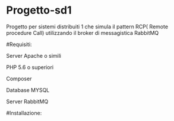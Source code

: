 # Progetto-sd1

Progetto per sistemi distribuiti 1 che simula il pattern RCP( Remote procedure Call) utilizzando il broker di messagistica RabbitMQ

#Requisiti: 

Server Apache o simili

PHP 5.6 o superiori

Composer

Database MYSQL

Server RabbitMQ

#Installazione:
